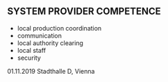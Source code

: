 ## SYSTEM PROVIDER COMPETENCE

+ local production coordination
+ communication
+ local authority clearing
+ local staff
+ security

01.11.2019 Stadthalle D, Vienna